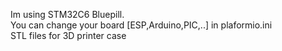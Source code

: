 Im using STM32C6 Bluepill.<br>
You can change your board [ESP,Arduino,PIC,..] in plaformio.ini<br>
STL files for 3D printer case


